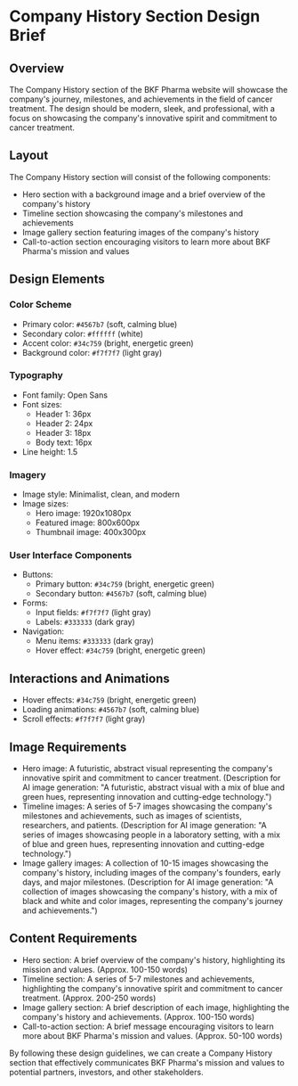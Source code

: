 **Company History Section Design Brief**
=====================================

**Overview**
------------

The Company History section of the BKF Pharma website will showcase the company's journey, milestones, and achievements in the field of cancer treatment. The design should be modern, sleek, and professional, with a focus on showcasing the company's innovative spirit and commitment to cancer treatment.

**Layout**
---------

The Company History section will consist of the following components:

* Hero section with a background image and a brief overview of the company's history
* Timeline section showcasing the company's milestones and achievements
* Image gallery section featuring images of the company's history
* Call-to-action section encouraging visitors to learn more about BKF Pharma's mission and values

**Design Elements**
-----------------

### Color Scheme

* Primary color: `#4567b7` (soft, calming blue)
* Secondary color: `#ffffff` (white)
* Accent color: `#34c759` (bright, energetic green)
* Background color: `#f7f7f7` (light gray)

### Typography

* Font family: Open Sans
* Font sizes:
	+ Header 1: 36px
	+ Header 2: 24px
	+ Header 3: 18px
	+ Body text: 16px
* Line height: 1.5

### Imagery

* Image style: Minimalist, clean, and modern
* Image sizes:
	+ Hero image: 1920x1080px
	+ Featured image: 800x600px
	+ Thumbnail image: 400x300px

### User Interface Components

* Buttons:
	+ Primary button: `#34c759` (bright, energetic green)
	+ Secondary button: `#4567b7` (soft, calming blue)
* Forms:
	+ Input fields: `#f7f7f7` (light gray)
	+ Labels: `#333333` (dark gray)
* Navigation:
	+ Menu items: `#333333` (dark gray)
	+ Hover effect: `#34c759` (bright, energetic green)

**Interactions and Animations**
-----------------------------

* Hover effects: `#34c759` (bright, energetic green)
* Loading animations: `#4567b7` (soft, calming blue)
* Scroll effects: `#f7f7f7` (light gray)

**Image Requirements**
---------------------

* Hero image: A futuristic, abstract visual representing the company's innovative spirit and commitment to cancer treatment. (Description for AI image generation: "A futuristic, abstract visual with a mix of blue and green hues, representing innovation and cutting-edge technology.")
* Timeline images: A series of 5-7 images showcasing the company's milestones and achievements, such as images of scientists, researchers, and patients. (Description for AI image generation: "A series of images showcasing people in a laboratory setting, with a mix of blue and green hues, representing innovation and cutting-edge technology.")
* Image gallery images: A collection of 10-15 images showcasing the company's history, including images of the company's founders, early days, and major milestones. (Description for AI image generation: "A collection of images showcasing the company's history, with a mix of black and white and color images, representing the company's journey and achievements.")

**Content Requirements**
----------------------

* Hero section: A brief overview of the company's history, highlighting its mission and values. (Approx. 100-150 words)
* Timeline section: A series of 5-7 milestones and achievements, highlighting the company's innovative spirit and commitment to cancer treatment. (Approx. 200-250 words)
* Image gallery section: A brief description of each image, highlighting the company's history and achievements. (Approx. 100-150 words)
* Call-to-action section: A brief message encouraging visitors to learn more about BKF Pharma's mission and values. (Approx. 50-100 words)

By following these design guidelines, we can create a Company History section that effectively communicates BKF Pharma's mission and values to potential partners, investors, and other stakeholders.